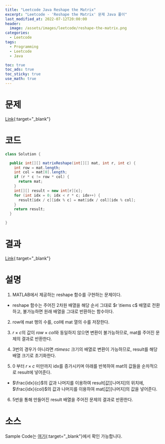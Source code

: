 ```yaml
---
title: "Leetcode Java Reshape the Matrix"
excerpt: "Leetcode - 'Reshape the Matrix' 문제 Java 풀이"
last_modified_at: 2022-07-12T20:00:00
header:
  image: /assets/images/leetcode/reshape-the-matrix.png
categories:
  - Leetcode
tags:
  - Programming
  - Leetcode
  - Java

toc: true
toc_ads: true
toc_sticky: true
use_math: true
---
```

# 문제
[Link](https://leetcode.com/problems/reshape-the-matrix/){:target="_blank"}

# 코드
```java
class Solution {

  public int[][] matrixReshape(int[][] mat, int r, int c) {
    int row = mat.length;
    int col = mat[0].length;
    if (r * c != row * col) {
      return mat;
    }
    int[][] result = new int[r][c];
    for (int idx = 0; idx < r * c; idx++) {
      result[idx / c][idx % c] = mat[idx / col][idx % col];
    }
    return result;
  }

}
```

# 결과
[Link](https://leetcode.com/submissions/detail/745091607/){:target="_blank"}

# 설명
1. MATLAB에서 제공하는 reshape 함수를 구현하는 문제이다.
- reshape 함수는 주어진 2차원 배열을 해당 순서 그대로 $r \tiems c$ 배열로 전환하고, 불가능하면 원래 배열을 그대로 반환하는 함수이다.

2. row에 mat 행의 수를, col에 mat 열의 수를 저장한다.

3. $r \times c$의 값이 $row \times col$와 동일하지 않으면 변환이 불가능하므로, mat를 주어진 문제의 결과로 반환한다.

4. 3번의 경우가 아니라면 $r times c$ 크기의 배열로 변환이 가능하므로, result를 해당 배열 크기로 초기화한다.

5. 0 부터 $r \times c$ 미만까지 idx를 증가시키며 아래를 반복하여 mat의 값들을 순차적으로 result에 넣어준다.
- $\frac{idx}{c}$의 값과 나머지를 이용하여 result[값][나머지]의 위치에, $\frac{idx}{col}$의 값과 나머지를 이용하여 mat[값][나머지]의 값을 넣어준다.

6. 5번을 통해 만들어진 result 배열을 주어진 문제의 결과로 반환한다.

# 소스
Sample Code는 [여기](https://github.com/GracefulSoul/leetcode/blob/master/src/main/java/gracefulsoul/problems/ReshapeTheMatrix.java){:target="_blank"}에서 확인 가능합니다.